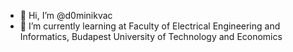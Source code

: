 - 👋 Hi, I’m @d0minikvac
- 🌱 I’m currently learning at Faculty of Electrical Engineering and Informatics, Budapest University of Technology and Economics

<!---
- 👀 I’m interested in ...
- 💞️ I’m looking to collaborate on ...
- 📫 How to reach me ...
- 😄 Pronouns: ...
- ⚡ Fun fact: ...
d0minikvac/d0minikvac is a ✨ special ✨ repository because its `README.md` (this file) appears on your GitHub profile.
You can click the Preview link to take a look at your changes.
--->
